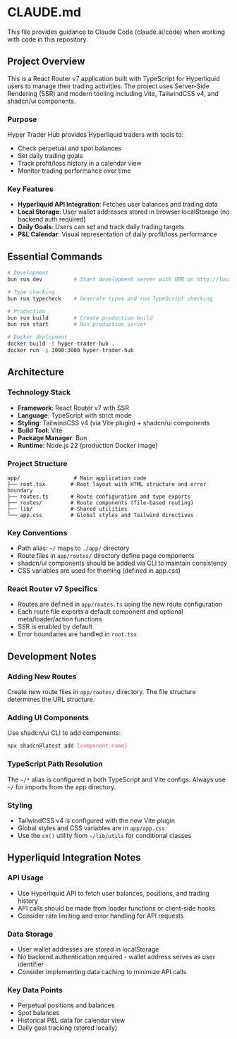 # CLAUDE.md

This file provides guidance to Claude Code (claude.ai/code) when working with code in this repository.

## Project Overview

This is a React Router v7 application built with TypeScript for Hyperliquid users to manage their trading activities. The project uses Server-Side Rendering (SSR) and modern tooling including Vite, TailwindCSS v4, and shadcn/ui components.

### Purpose
Hyper Trader Hub provides Hyperliquid traders with tools to:
- Check perpetual and spot balances
- Set daily trading goals
- Track profit/loss history in a calendar view
- Monitor trading performance over time

### Key Features
- **Hyperliquid API Integration**: Fetches user balances and trading data
- **Local Storage**: User wallet addresses stored in browser localStorage (no backend auth required)
- **Daily Goals**: Users can set and track daily trading targets
- **P&L Calendar**: Visual representation of daily profit/loss performance

## Essential Commands

```bash
# Development
bun run dev          # Start development server with HMR on http://localhost:5173

# Type checking
bun run typecheck    # Generate types and run TypeScript checking

# Production
bun run build        # Create production build
bun run start        # Run production server

# Docker deployment
docker build -t hyper-trader-hub .
docker run -p 3000:3000 hyper-trader-hub
```

## Architecture

### Technology Stack
- **Framework**: React Router v7 with SSR
- **Language**: TypeScript with strict mode
- **Styling**: TailwindCSS v4 (via Vite plugin) + shadcn/ui components
- **Build Tool**: Vite
- **Package Manager**: Bun
- **Runtime**: Node.js 22 (production Docker image)

### Project Structure
```
app/                 # Main application code
├── root.tsx        # Root layout with HTML structure and error boundary
├── routes.ts       # Route configuration and type exports
├── routes/         # Route components (file-based routing)
├── lib/            # Shared utilities
└── app.css         # Global styles and Tailwind directives
```

### Key Conventions
- Path alias: `~/` maps to `./app/` directory
- Route files in `app/routes/` directory define page components
- shadcn/ui components should be added via CLI to maintain consistency
- CSS variables are used for theming (defined in app.css)

### React Router v7 Specifics
- Routes are defined in `app/routes.ts` using the new route configuration
- Each route file exports a default component and optional meta/loader/action functions
- SSR is enabled by default
- Error boundaries are handled in `root.tsx`

## Development Notes

### Adding New Routes
Create new route files in `app/routes/` directory. The file structure determines the URL structure.

### Adding UI Components
Use shadcn/ui CLI to add components:
```bash
npx shadcn@latest add [component-name]
```

### TypeScript Path Resolution
The `~/*` alias is configured in both TypeScript and Vite configs. Always use `~/` for imports from the app directory.

### Styling
- TailwindCSS v4 is configured with the new Vite plugin
- Global styles and CSS variables are in `app/app.css`
- Use the `cn()` utility from `~/lib/utils` for conditional classes

## Hyperliquid Integration Notes

### API Usage
- Use Hyperliquid API to fetch user balances, positions, and trading history
- API calls should be made from loader functions or client-side hooks
- Consider rate limiting and error handling for API requests

### Data Storage
- User wallet addresses are stored in localStorage
- No backend authentication required - wallet address serves as user identifier
- Consider implementing data caching to minimize API calls

### Key Data Points
- Perpetual positions and balances
- Spot balances
- Historical P&L data for calendar view
- Daily goal tracking (stored locally)
